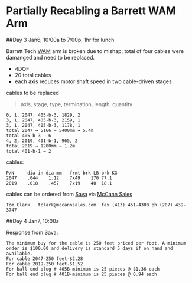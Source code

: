 Partially Recabling a Barrett WAM Arm
===

##Day 3
Jan6, 10:00a to 7:00p, 1hr for lunch

Barrett Tech [WAM](http://www.barrett.com/robot/products-arm.htm) arm is broken due to mishap; total of four cables were damanged and need to be replaced.

* 4DOF
* 20 total cables
* each axis reduces motor shaft speed in two cable-driven stages

cables to be replaced

> axis, stage, type, termination, length, quantity

	0, 1, 2047, 405-b-3, 1829, 2
	3, 1, 2047, 405-b-3, 2159, 1
	3, 1, 2047, 405-b-3, 1178, 1
	total 2047 → 5166 → 5400mm → 5.4m
	total 405-b-3 → 6
	4, 2, 2019, 401-b-1, 965, 2
	total 2019 → 1200mm → 1.2m
	total 401-b-1 → 2

cables: 

	P/N     dia-in dia-mm   frmt brk-LB brk-KG
	2047	.044	1.12	7x49	170	77.1
	2019	.018	.457	7x19	40	18.1

cables can be ordered from [Sava](http://www.savacable.com/pages/steel_cable.html) via [McCann Sales](www.mccannsales.com)

	Tom Clark	tclark@mccannsales.com	fax (413) 451-4300 ph (207) 439-3747

##Day 4
Jan7, 10:00a

Response from Sava:

	The minimum buy for the cable is 250 feet priced per foot. A minimum order is $100.00 and delivery is standard 5 days if on hand and available.
	For cable 2047-250 feet-$2.28
	For cable 2019-250 feet-$1.52
	For ball end plug # 405B-minimum is 25 pieces @ $1.36 each
	For ball end plug # 401B-minimum is 25 pieces @ 0.94 each 
